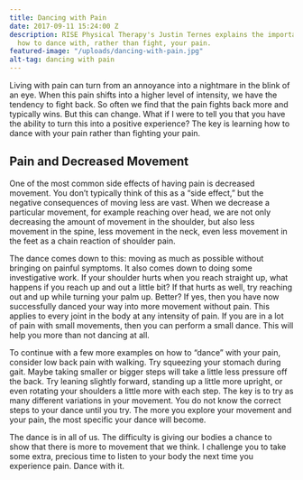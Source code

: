 ```yaml
---
title: Dancing with Pain
date: 2017-09-11 15:24:00 Z
description: RISE Physical Therapy's Justin Ternes explains the importance of leaning
  how to dance with, rather than fight, your pain.
featured-image: "/uploads/dancing-with-pain.jpg"
alt-tag: dancing with pain
---
```


Living with pain can turn from an annoyance into a nightmare in the blink of an eye. When this pain shifts into a higher level of intensity, we have the tendency to fight back. So often we find that the pain fights back more and typically wins. But this can change. What if I were to tell you that you have the ability to turn this into a positive experience? The key is learning how to dance with your pain rather than fighting your pain.

## Pain and Decreased Movement
 
One of the most common side effects of having pain is decreased movement. You don’t typically think of this as a “side effect,” but the negative consequences of moving less are vast. When we decrease a particular movement, for example reaching over head, we are not only decreasing the amount of movement in the shoulder, but also less movement in the spine, less movement in the neck, even less movement in the feet as a chain reaction of shoulder pain. 

The dance comes down to this: moving as much as possible without bringing on painful symptoms. It also comes down to doing some investigative work. If your shoulder hurts when you reach straight up, what happens if you reach up and out a little bit? If that hurts as well, try reaching out and up while turning your palm up. Better? If yes, then you have now successfully danced your way into more movement without pain. This applies to every joint in the body at any intensity of pain. If you are in a lot of pain with small movements, then you can perform a small dance. This will help you more than not dancing at all.

To continue with a few more examples on how to “dance” with your pain, consider low back pain with walking. Try squeezing your stomach during gait. Maybe taking smaller or bigger steps will take a little less pressure off the back. Try leaning slightly forward, standing up a little more upright, or even rotating your shoulders a little more with each step. The key is to try as many different variations in your movement. You do not know the correct steps to your dance until you try. The more you explore your movement and your pain, the most specific your dance will become.

The dance is in all of us. The difficulty is giving our bodies a chance to show that there is more to movement that we think. I challenge you to take some extra, precious time to listen to your body the next time you experience pain. Dance with it.